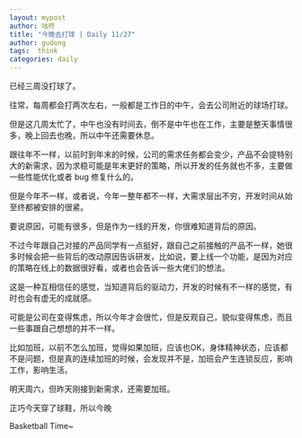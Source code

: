 ```yaml
---
layout: mypost
author: 咕咚
title: "今晚去打球 | Daily 11/27"
author: gudong
tags:  think
categories: daily
---
```

已经三周没打球了。

往常，每周都会打两次左右，一般都是工作日的中午，会去公司附近的球场打球。

但是这几周太忙了，中午也没有时间去，倒不是中午也在工作，主要是整天事情很多，晚上回去也晚，所以中午还需要休息。

跟往年不一样，以前时到年末的时候，公司的需求任务都会变少，产品不会提特别大的新需求，因为求稳可能是年末更好的策略，所以开发的任务就也不多，主要做一些性能优化或者 bug 修复什么的。

但是今年不一样，或者说，今年一整年都不一样，大需求层出不穷，开发时间从始至终都被安排的很紧。

要说原因，可能有很多，但是作为一线的开发，你很难知道背后的原因。

不过今年跟自己对接的产品同学有一点挺好，跟自己之前接触的产品不一样，她很多时候会把一些背后的改动原因告诉研发，比如说，要上线一个功能，是因为对应的策略在线上的数据很好看，或者也会告诉一些大佬们的想法。

这是一种互相信任的感觉，当知道背后的驱动力，开发的时候有不一样的感觉，有时也会有虚无的成就感。

可能是公司在变得焦虑，所以今年才会很忙，但是反观自己，貌似变得焦虑，而且一些事跟自己想想的并不一样。

比如加班，以前不怎么加班，觉得如果加班，应该也OK，身体精神状态，应该都不是问题，但是真的连续加班的时候，会发现并不是，加班会产生连锁反应，影响工作，影响生活。

明天周六，但昨天刚接到新需求，还需要加班。

正巧今天穿了球鞋，所以今晚 

Basketball Time~

